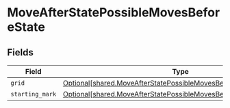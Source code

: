# MoveAfterStatePossibleMovesBeforeState


## Fields

| Field                                                                                                                                                | Type                                                                                                                                                 | Required                                                                                                                                             | Description                                                                                                                                          |
| ---------------------------------------------------------------------------------------------------------------------------------------------------- | ---------------------------------------------------------------------------------------------------------------------------------------------------- | ---------------------------------------------------------------------------------------------------------------------------------------------------- | ---------------------------------------------------------------------------------------------------------------------------------------------------- |
| `grid`                                                                                                                                               | [Optional[shared.MoveAfterStatePossibleMovesBeforeStateGrid]](undefined/models/shared/moveafterstatepossiblemovesbeforestategrid.md)                 | :heavy_minus_sign:                                                                                                                                   | N/A                                                                                                                                                  |
| `starting_mark`                                                                                                                                      | [Optional[shared.MoveAfterStatePossibleMovesBeforeStateStartingMark]](undefined/models/shared/moveafterstatepossiblemovesbeforestatestartingmark.md) | :heavy_minus_sign:                                                                                                                                   | N/A                                                                                                                                                  |